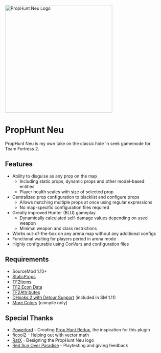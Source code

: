 <img alt="PropHunt Neu Logo" src="https://user-images.githubusercontent.com/25514044/142745733-071c7ba2-15c3-4731-b0d8-8100a73ca0c9.png" width="350"/>

# PropHunt Neu

PropHunt Neu is my own take on the classic hide 'n seek gamemode for Team Fortress 2.

## Features

* Ability to disguise as any prop on the map
    * Including static props, dynamic props and other model-based entities
    * Player health scales with size of selected prop
* Centralized prop configuration to blacklist and configure props
    * Allows matching multiple props at once using regular expressions
    * No map-specific configuration files required
* Greatly improved Hunter (BLU) gameplay
    * Dynamically calculated self-damage values depending on used weapon
    * Minimal weapon and class restrictions
* Works out-of-the-box on any arena map without any additional configs
* Functional waiting for players period in arena mode
* Highly configurable using ConVars and configuration files

## Requirements

* SourceMod 1.10+
* [StaticProps](https://github.com/sigsegv-mvm/StaticProps)
* [TF2Items](https://github.com/asherkin/TF2Items)
* [TF2 Econ Data](https://github.com/nosoop/SM-TFEconData)
* [TF2Attributes](https://github.com/nosoop/tf2attributes)
* [DHooks 2 with Detour Support](https://github.com/peace-maker/DHooks2/tree/dynhooks) (included in SM 1.11)
* [More Colors](https://github.com/DoctorMcKay/sourcemod-plugins/blob/master/scripting/include/morecolors.inc) (compile only)

## Special Thanks

* [Powerlord](https://github.com/powerlord) - Creating [Prop Hunt Redux](https://github.com/powerlord/sourcemod-prophunt), the inspiration for this plugin
* [ficool2](https://github.com/ficool2) - Helping out with vector math
* [RatX](https://steamcommunity.com/profiles/76561198058574997) - Designing the PropHunt Neu logo
* [Red Sun Over Paradise](https://redsun.tf) - Playtesting and giving feedback